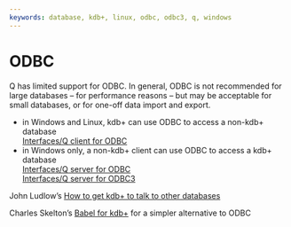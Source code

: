 ```yaml
---
keywords: database, kdb+, linux, odbc, odbc3, q, windows
---
```


# ODBC




Q has limited support for ODBC. In general, ODBC is not recommended for large databases – for performance reasons – but may be acceptable for small databases, or for one-off data import and export.

-   in Windows and Linux, kdb+ can use ODBC to access a non-kdb+ database  
<i class="far fa-hand-point-right"></i> [Interfaces/Q client for ODBC](/interfaces/q-client-for-odbc)
-   in Windows only, a non-kdb+ client can use ODBC to access a kdb+ database  
<i class="far fa-hand-point-right"></i> [Interfaces/Q server for ODBC](/interfaces/q-server-for-odbc)  
<i class="far fa-hand-point-right"></i> [Interfaces/Q server for ODBC3 ](/interfaces/q-server-for-odbc3)

<i class="far fa-hand-point-right"></i> John Ludlow’s <i class="fab fa-github"></i> [How to get kdb+ to talk to other databases <i class="far fa-file-pdf"></i>](https://github.com/kxcontrib/jludlow/blob/master/docs/odbc.pdf)

<i class="far fa-hand-point-right"></i> Charles Skelton’s <i class="fab fa-github"></i> [Babel for kdb+](https://github.com/CharlesSkelton/babel) for a simpler alternative to ODBC

